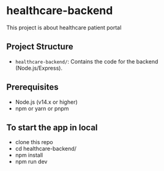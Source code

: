 # healthcare-backend

This project is about healthcare patient portal

## Project Structure

- `healthcare-backend/`: Contains the code for the backend (Node.js/Express).

## Prerequisites

- Node.js (v14.x or higher)
- npm or yarn or pnpm

## To start the app in local

- clone this repo
- cd healthcare-backend/
- npm install
- npm run dev
